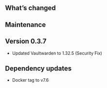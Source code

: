 ## What’s changed

## Maintenance

## Version 0.3.7

- Updated Vaultwarden to 1.32.5 (Security Fix)

## Dependency updates

- Docker tag to v7.6


